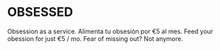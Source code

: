 OBSESSED
=====================

Obsession as a service.
Alimenta tu obsesión por €5 al mes.
Feed your obession for just €5 / mo.
Fear of missing out? Not anymore.